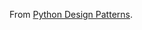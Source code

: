 From [Python Design Patterns](https://www.toptal.com/python/python-design-patterns).


<!--stackedit_data:
eyJoaXN0b3J5IjpbLTEzNjg2OTEzMThdfQ==
-->